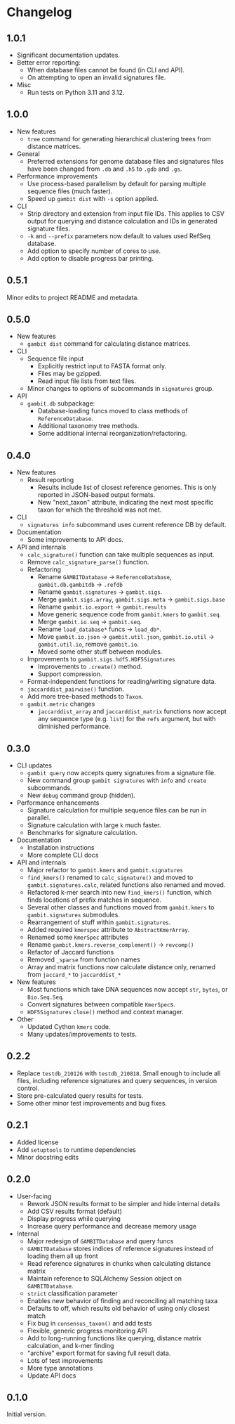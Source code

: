 # Changelog


## 1.0.1

* Significant documentation updates.
* Better error reporting:
  * When database files cannot be found (in CLI and API).
  * On attempting to open an invalid signatures file.
* Misc
  * Run tests on Python 3.11 and 3.12.


## 1.0.0

* New features
	* `tree` command for generating hierarchical clustering trees from distance matrices.
* General
	* Preferred extensions for genome database files and signatures files have been changed from
	  `.db` and `.h5` to `.gdb` and `.gs`.
* Performance improvements
	* Use process-based parallelism by default for parsing multiple sequence files (much faster).
	* Speed up `gambit dist` with `-s` option applied.
* CLI
	* Strip directory and extension from input file IDs. This applies to CSV output for querying and
	  distance calculation and IDs in generated signature files.
	* `-k` and `--prefix` parameters now default to values used RefSeq database.
	* Add option to specify number of cores to use.
	* Add option to disable progress bar printing.


## 0.5.1

Minor edits to project README and metadata.


## 0.5.0

* New features
	* `gambit dist` command for calculating distance matrices.
* CLI
	* Sequence file input
		* Explicitly restrict input to FASTA format only.
		* Files may be gzipped.
		* Read input file lists from text files.
	* Minor changes to options of subcommands in `signatures` group.
* API
	* `gambit.db` subpackage:
		* Database-loading funcs moved to class methods of `ReferenceDatabase`.
		* Additional taxonomy tree methods.
		* Some additional internal reorganization/refactoring.


## 0.4.0

* New features
	* Result reporting
		* Results include list of closest reference genomes. This is only reported in JSON-based
		  output formats.
		* New "next_taxon" attribute, indicating the next most specific taxon for which the
		  threshold was not met.
* CLI
	* `signatures info` subcommand uses current reference DB by default.
* Documentation
	* Some improvements to API docs.
* API and internals
	* `calc_signature()` function can take multiple sequences as input.
	* Remove `calc_signature_parse()` function.
	* Refactoring
		* Rename `GAMBITDatabase` -> `ReferenceDatabase`, `gambit.db.gambitdb` -> `.refdb`
		* Rename `gambit.signatures` -> `gambit.sigs`.
		* Merge `gambit.sigs.array`, `gambit.sigs.meta` -> `gambit.sigs.base`
		* Rename `gambit.io.export` -> `gambit.results`
		* Move generic sequence code from `gambit.kmers` to `gambit.seq`.
		* Merge `gambit.io.seq` -> `gambit.seq`.
		* Rename `load_database*` funcs -> `load_db*`.
		* Move `gambit.io.json` -> `gambit.util.json`, `gambit.io.util` -> `gambit.util.io`,
		  remove `gambit.io`.
		* Moved some other stuff between modules.
	* Improvements to `gambit.sigs.hdf5.HDF5Signatures`
		* Improvements to `.create()` method.
		* Support compression.
	* Format-independent functions for reading/writing signature data.
	* `jaccarddist_pairwise()` function.
	* Add more tree-based methods to `Taxon`.
	* `gambit.metric` changes
		* `jaccarddist_array` and `jaccarddist_matrix` functions now accept any sequence type (e.g.
		  `list`) for the `refs` argument, but with diminished performance.


## 0.3.0

* CLI updates
	* `gambit query` now accepts query signatures from a signature file.
	* New command group `gambit signatures` with `info` and `create` subcommands.
	* New `debug` command group (hidden).
* Performance enhancements
	* Signature calculation for multiple sequence files can be run in parallel.
	* Signature calculation with large `k` much faster.
	* Benchmarks for signature calculation.
* Documentation
	* Installation instructions
	* More complete CLI docs
* API and internals
	* Major refactor to `gambit.kmers` and `gambit.signatures`
	* `find_kmers()` renamed to `calc_signature()` and moved to `gambit.signatures.calc`, related
		functions also renamed and moved.
	* Refactored k-mer search into new `find_kmers()` function, which finds locations of prefix
		matches in sequence.
	* Several other classes and functions moved from `gambit.kmers` to `gambit.signatures` submodules.
	* Rearrangement of stuff within `gambit.signatures`.
	* Added required `kmerspec` attribute to `AbstractKmerArray`.
	* Renamed some `KmerSpec` attributes
	* Rename `gambit.kmers.reverse_complement()` -> `revcomp()`
	* Refactor of Jaccard functions
	* Removed `_sparse` from function names
	* Array and matrix functions now calculate distance only, renamed from `jaccard_*` to `jaccarddist_*`
* New features
	* Most functions which take DNA sequences now accept `str`, `bytes`, or `Bio.Seq.Seq`.
	* Convert signatures between compatible `KmerSpec`s.
	* `HDF5Signatures` `close()` method and context manager.
* Other
	* Updated Cython `kmers` code.
	* Many updates/improvements to tests.


## 0.2.2

* Replace `testdb_210126` with `testdb_210818`. Small enough to include all files, including reference signatures and query sequences, in version control.
* Store pre-calculated query results for tests.
* Some other minor test improvements and bug fixes.


## 0.2.1

* Added license
* Add `setuptools` to runtime dependencies
* Minor docstring edits


## 0.2.0

* User-facing
	* Rework JSON results format to be simpler and hide internal details
	* Add CSV results format (default)
	* Display progress while querying
	* Increase query performance and decrease memory usage
* Internal
	* Major redesign of `GAMBITDatabase` and query funcs
	* `GAMBITDatabase` stores indices of reference signatures instead of loading them all up front
	* Read reference signatures in chunks when calculating distance matrix
	* Maintain reference to SQLAlchemy Session object on `GAMBITDatabase`.
	* `strict` classification parameter
	* Enables new behavior of finding and reconciling all matching taxa
	* Defaults to off, which results old behavior of using only closest match
	* Fix bug in `consensus_taxon()` and add tests
	* Flexible, generic progress monitoring API
	* Add to long-running functions like querying, distance matrix calculation, and k-mer finding
	* "archive" export format for saving full result data.
	* Lots of test improvements
	* More type annotations
	* Update API docs


## 0.1.0

Initial version.
